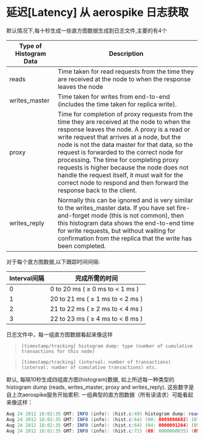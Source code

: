 # 延迟[Latency] 从 aerospike 日志获取

默认情况下,每十秒生成一些直方图数据生成到日志文件,主要的有4个

| Type of Histogram Data | Description |
| -- | -- |
| reads | Time taken for read requests from the time they are received at the node to when the response leaves the node |
| writes_master | Time taken for writes from end-to-end (includes the time taken for replica write).|
| proxy | Time for completion of proxy requests from the time they are received at the node to when the response leaves the node. A proxy is a read or write request that arrives at a node, but the node is not the data master for that data, so the request is forwarded to the correct node for processing. The time for completing proxy requests is higher because the node does not handle the request itself, it must wait for the correct node to respond and then forward the response back to the client. |
| writes_reply | Normally this can be ignored and is very similar to the writes_master data. If you have set fire-and-forget mode (this is not common), then this histogram data shows the end-to-end time for write requests, but without waiting for confirmation from the replica that the write has been completed.|


对于每个直方图数据,以下跟踪时间间隔:

| Interval间隔 | 完成所需的时间 |
| -- | -- |
| 0 | 0 to 20 ms ( ≥ 0 ms to < 1 ms ) |
| 1 | 20 to 21 ms ( ≥ 1 ms to < 2 ms ) |
| 2 | 21 to 22 ms ( ≥ 2 ms to < 4 ms ) |
| 3 | 22 to 23 ms ( ≥ 4 ms to < 8 ms )|



日志文件中，每一组直方图数据看起来像这样

>```[timestamp/tracking] histogram dump: type (number of cumulative transactions for this node)```

>```[timestamp/tracking] (interval: number of transactions) (interval: number of cumulative transactions) etc.```


默认, 每隔10秒生成四组直方图(histogram)数据, 如上所述每一种类型的histogram dump (reads, writes_master, proxy and writes_reply). 这些数字是自上次aerospike服务开始累积. 一组典型的直方图数据（所有读请求）可能看起来像这样：

```java 
Aug 24 2012 18:02:35 GMT: INFO (info): (hist.c:49) histogram dump: reads (90443310 total)
Aug 24 2012 18:02:35 GMT: INFO (info): (hist.c:64) (00: 0089886682) (01: 0000180363) (02: 0000107252) (03: 0000150313)
Aug 24 2012 18:02:35 GMT: INFO (info): (hist.c:64) (04: 0000091264) (05: 0000024060) (06: 0000003137) (07: 0000000154)
Aug 24 2012 18:02:35 GMT: INFO (info): (hist.c:72) (08: 0000000035) (09: 0000000029) (10: 0000000021)
```

